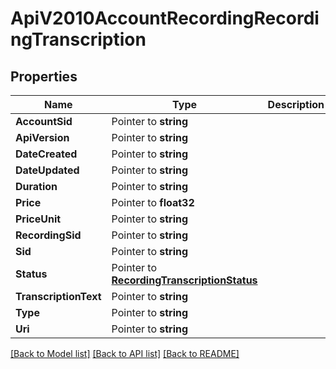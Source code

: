 # ApiV2010AccountRecordingRecordingTranscription

## Properties

Name | Type | Description | Notes
------------ | ------------- | ------------- | -------------
**AccountSid** | Pointer to **string** |  |
**ApiVersion** | Pointer to **string** |  |
**DateCreated** | Pointer to **string** |  |
**DateUpdated** | Pointer to **string** |  |
**Duration** | Pointer to **string** |  |
**Price** | Pointer to **float32** |  |
**PriceUnit** | Pointer to **string** |  |
**RecordingSid** | Pointer to **string** |  |
**Sid** | Pointer to **string** |  |
**Status** | Pointer to [**RecordingTranscriptionStatus**](recording_transcription_status.md) |  |
**TranscriptionText** | Pointer to **string** |  |
**Type** | Pointer to **string** |  |
**Uri** | Pointer to **string** |  |

[[Back to Model list]](../README.md#documentation-for-models) [[Back to API list]](../README.md#documentation-for-api-endpoints) [[Back to README]](../README.md)


